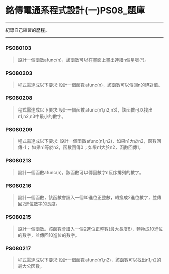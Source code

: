 # 銘傳電通系程式設計(一)PS08_題庫
----

紀錄自己練習的歷程。

----
### PS080103	
> 設計一個函數afunc(n)，該函數可以在畫面上畫出連續n個星號(*)。

### PS080203
> 程式需達成以下要求:設計一個函數afunc(n)，該函數可以傳回n的絕對值。

### PS080208
> 程式需達成以下要求:設計一個函數afunc(n1,n2,n3)，該函數可以找出n1,n2,n3中最小的數字。

### PS080209
> 程式需達成以下要求:
設計一個函數afunc(n1,n2)，如果n1大於n2，函數回傳-1；
如果n1等於n2，函數回傳0；如果n1大於n2，函數回傳1。

### PS080213
> 設計一個函數afunc(n)，該函數可以傳回數字n反序排列的數字。

### PS080216
> 設計一個函數，該函數會讀入一個10進位正整數，轉換成2進位數字，並傳回2進位數字的長度。

### PS080215
> 設計一個函數。該函數會讀入一個2進位正整數(最大長度8)，轉換成10進位的數字，並傳回10進位的數字。

### PS080217
> 程式需達成以下要求:設計一個函數afunc(n1,n2)，該函數可以找出n1,n2的最大公因數。
